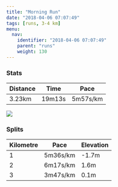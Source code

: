 ```yaml
---
title: "Morning Run"
date: "2018-04-06 07:07:49"
tags: [runs, 3-4 km]
menu:
  nav:
    identifier: "2018-04-06 07:07:49"
    parent: "runs"
    weight: 130
---
```


### Stats

| Distance | Time | Pace |
|----------|------|------|
|3.23km|19m13s|5m57s/km|

<img src='https://maps.googleapis.com/maps/api/staticmap?maptype=roadmap&path=enc:ywjeIbjyLcCfDeAq@pCbBCnEzFrSv\`o@yJaO_DrElFtL_F{JbCqG{Pk_@uGeXyAsA~BmF&key=AIzaSyAfqMeaZ1CCJFGP5cWud__oZnT_Pybg-1M&size=800x800&markers=color:yellow|label:S|53.47213,-2.26482&markers=color:green|label:F|53.47243,-2.26453'>

### Splits

| Kilometre | Pace | Elevation |
|------|------|-----------|
|1|5m36s/km|-1.7m|
|2|6m17s/km|1.6m|
|3|3m47s/km|0.1m|
